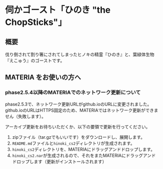 
# 伺かゴースト「ひのき "the ChopSticks"」 

## 概要

伐り倒されて割り箸にされてしまったヒノキの精霊『ひのき』と、葉緑体生物『えこゅう』のゴーストです。

## MATERIA をお使いの方へ

### phase2.5.4以降のMATERIAでのネットワーク更新について

phase2.5.3で、ネットワーク更新URLがgithub.ioのURLに変更されました。  
github.ioのURLはHTTPS固定のため、MATERIAではネットワーク更新ができません（失敗します）。

アーカイブ更新をお待ちいただくか、以下の要領で更新を行ってください。

1. zipファイル（tar.gzでもいいです）をダウンロードし、展開します。
2. `README.md`ファイルと`hinoki_cs2`ディレクトリが生成されます。
3. `hinoki_cs2`ディレクトリを、MATERIAにドラッグアンドドロップします。
4. `hinoki_cs2.nar`が生成されるので、それをまたMATERIAにドラッグアンドドロップします（更新がインストールされます）

